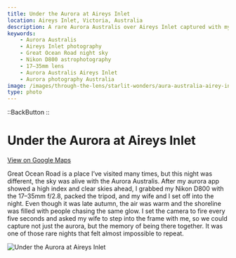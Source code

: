 ```yaml
---
title: Under the Aurora at Aireys Inlet
location: Aireys Inlet, Victoria, Australia
description: A rare Aurora Australis over Aireys Inlet captured with my Nikon D800. A magical night on the Great Ocean Road I’ll never forget.
keywords:
    - Aurora Australis
    - Aireys Inlet photography
    - Great Ocean Road night sky
    - Nikon D800 astrophotography
    - 17–35mm lens
    - Aurora Australis Aireys Inlet
    - Aurora photography Australia
image: /images/through-the-lens/starlit-wonders/aura-australia-airey-inlet-watching.jpg
type: photo
---
```


::BackButton
::

# Under the Aurora at Aireys Inlet

<a href="https://www.google.com/maps/search/?api=1&query=Aireys+Inlet,+Victoria,+Australia" target="_blank" rel="noopener noreferrer">View on Google Maps</a>

Great Ocean Road is a place I’ve visited many times, but this night was different, the sky was alive with the Aurora Australis. After my aurora app showed a high index and clear skies ahead, I grabbed my Nikon D800 with the 17–35mm f/2.8, packed the tripod, and my wife and I set off into the night. Even though it was late autumn, the air was warm and the shoreline was filled with people chasing the same glow. I set the camera to fire every five seconds and asked my wife to step into the frame with me, so we could capture not just the aurora, but the memory of being there together. It was one of those rare nights that felt almost impossible to repeat.

![Under the Aurora at Aireys Inlet](/images/through-the-lens/starlit-wonders/aura-australia-airey-inlet-watching.jpg)

<div class="mb-8"></div>
